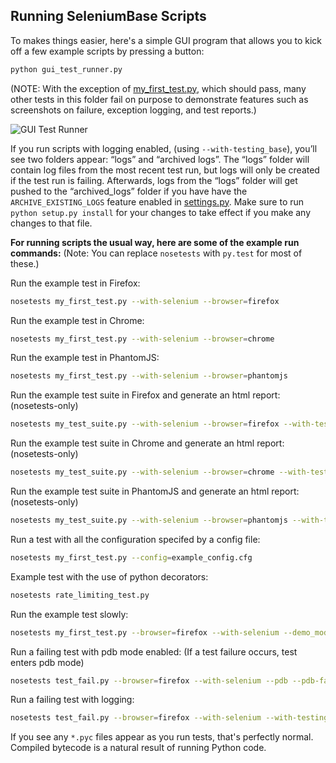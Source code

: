 ## Running SeleniumBase Scripts

To makes things easier, here's a simple GUI program that allows you to kick off a few example scripts by pressing a button:

```bash
python gui_test_runner.py
```

(NOTE: With the exception of [my_first_test.py](https://github.com/mdmintz/SeleniumBase/blob/master/examples/my_first_test.py), which should pass, many other tests in this folder fail on purpose to demonstrate features such as screenshots on failure, exception logging, and test reports.)

![](http://cdn2.hubspot.net/hubfs/100006/images/GUI_Test_Runner_3.png "GUI Test Runner")

If you run scripts with logging enabled, (using ``--with-testing_base``), you’ll see two folders appear: “logs” and “archived logs”. The “logs” folder will contain log files from the most recent test run, but logs will only be created if the test run is failing. Afterwards, logs from the “logs” folder will get pushed to the “archived_logs” folder if you have have the ``ARCHIVE_EXISTING_LOGS`` feature enabled in [settings.py](https://github.com/mdmintz/SeleniumBase/blob/master/seleniumbase/config/settings.py). Make sure to run ``python setup.py install`` for your changes to take effect if you make any changes to that file.

**For running scripts the usual way, here are some of the example run commands:**
(Note: You can replace ``nosetests`` with ``py.test`` for most of these.)

Run the example test in Firefox:
```bash
nosetests my_first_test.py --with-selenium --browser=firefox
```

Run the example test in Chrome:
```bash
nosetests my_first_test.py --with-selenium --browser=chrome
```

Run the example test in PhantomJS:
```bash
nosetests my_first_test.py --with-selenium --browser=phantomjs
```

Run the example test suite in Firefox and generate an html report: (nosetests-only)
```bash
nosetests my_test_suite.py --with-selenium --browser=firefox --with-testing_base --report
```

Run the example test suite in Chrome and generate an html report: (nosetests-only)
```bash
nosetests my_test_suite.py --with-selenium --browser=chrome --with-testing_base --report
```

Run the example test suite in PhantomJS and generate an html report: (nosetests-only)
```bash
nosetests my_test_suite.py --with-selenium --browser=phantomjs --with-testing_base --report
```

Run a test with all the configuration specifed by a config file:
```bash
nosetests my_first_test.py --config=example_config.cfg
```

Example test with the use of python decorators:
```bash
nosetests rate_limiting_test.py
```

Run the example test slowly:
```bash
nosetests my_first_test.py --browser=firefox --with-selenium --demo_mode
```

Run a failing test with pdb mode enabled: (If a test failure occurs, test enters pdb mode)
```bash
nosetests test_fail.py --browser=firefox --with-selenium --pdb --pdb-failures
```

Run a failing test with logging:
```bash
nosetests test_fail.py --browser=firefox --with-selenium --with-testing_base --with-basic_test_info --with-page_source --with-screen_shots
```

If you see any ``*.pyc`` files appear as you run tests, that's perfectly normal. Compiled bytecode is a natural result of running Python code.
